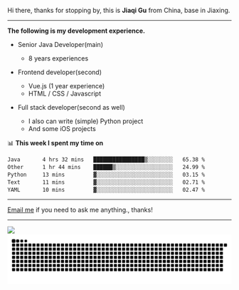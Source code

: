 Hi there, thanks for stopping by, this is **Jiaqi Gu** from China, base in Jiaxing.

---

**The following is my development experience.**

- Senior Java Developer(main)
  - 8 years experiences

- Frontend developer(second)
  - Vue.js (1 year experience)
  - HTML / CSS / Javascript
  
- Full stack developer(second as well)
  - I also can write (simple) Python project
  - And some iOS projects

📊 **This week I spent my time on**
<!--START_SECTION:waka-->

```txt
Java       4 hrs 32 mins   ████████████████▒░░░░░░░░   65.38 %
Other      1 hr 44 mins    ██████▒░░░░░░░░░░░░░░░░░░   24.99 %
Python     13 mins         ▓░░░░░░░░░░░░░░░░░░░░░░░░   03.15 %
Text       11 mins         ▓░░░░░░░░░░░░░░░░░░░░░░░░   02.71 %
YAML       10 mins         ▓░░░░░░░░░░░░░░░░░░░░░░░░   02.47 %
```

<!--END_SECTION:waka-->

---

[Email me](mailto:htk2klwgr@mozmail.com?subject=Hiring_from_GitHub) if you need to ask me anything., thanks!

---

![]( https://visitor-badge.glitch.me/badge?page_id=githubgujiaqi)
![]( https://github.com/droid-Q/droid-Q/raw/output/github-contribution-grid-snake.svg#gh-dark-mode-only)

